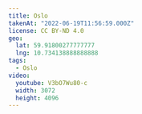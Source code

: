```yaml
---
title: Oslo
takenAt: "2022-06-19T11:56:59.000Z"
license: CC BY-ND 4.0
geo:
  lat: 59.91800277777777
  lng: 10.734138888888888
tags:
  - Oslo
video:
  youtube: V3bO7Wu80-c
  width: 3072
  height: 4096
---
```

